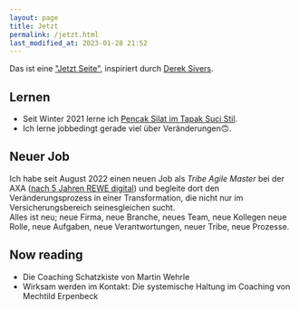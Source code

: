 ```yaml
---
layout: page
title: Jetzt
permalink: /jetzt.html
last_modified_at: 2023-01-28 21:52
---
```

Das ist eine ["Jetzt Seite"](https://nownownow.com/about), 
inspiriert durch [Derek Sivers](https://sive.rs/).   
## Lernen

- Seit Winter 2021 lerne ich [Pencak Silat im Tapak Suci Stil](https://www.tapak-suci.de/).   
- Ich lerne jobbedingt gerade viel über Veränderungen🙃.

## Neuer Job

Ich habe seit August 2022 einen neuen Job als *Tribe Agile Master* bei der AXA 
([nach 5 Jahren REWE digital](
/2022/08/15/5-jahre-rewe-digital-danke-auf-wiedersehen.html))
und begleite dort den Veränderungsprozess in einer Transformation,
die nicht nur im Versicherungsbereich seinesgleichen sucht.   
Alles ist neu; neue Firma, neue Branche, neues Team, neue Kollegen
neue Rolle, neue Aufgaben, neue Verantwortungen, neuer Tribe, neue Prozesse.

## Now reading

- Die Coaching Schatzkiste von Martin Wehrle
- Wirksam werden im Kontakt: Die systemische Haltung im Coaching 
von Mechtild Erpenbeck 


